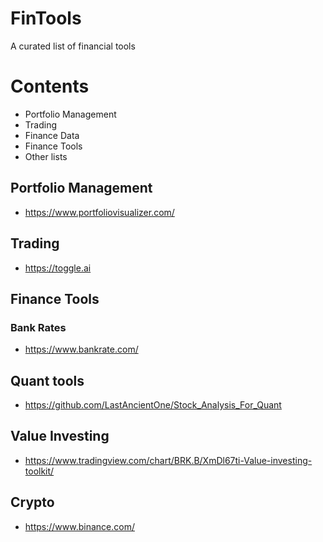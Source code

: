 # FinTools
A curated list of financial tools 

# Contents 

- Portfolio Management
- Trading
- Finance Data
- Finance Tools
- Other lists 


## Portfolio Management 

* https://www.portfoliovisualizer.com/


## Trading

* https://toggle.ai

## Finance Tools

### Bank Rates 

* https://www.bankrate.com/

## Quant tools

* https://github.com/LastAncientOne/Stock_Analysis_For_Quant

## Value Investing

* https://www.tradingview.com/chart/BRK.B/XmDl67ti-Value-investing-toolkit/


## Crypto

* https://www.binance.com/
